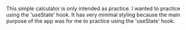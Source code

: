 This simple calculator is only intended as practice. I wanted to practice using the 'useState' hook. It has very minimal styling because the main purpose of the app was for me to practice using the 'useState' hook. 